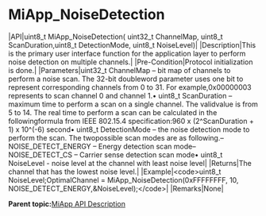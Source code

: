 # MiApp\_NoiseDetection

|API|uint8\_t MiApp\_NoiseDetection\( uint32\_t ChannelMap, uint8\_t ScanDuration,uint8\_t DetectionMode, uint8\_t NoiseLevel\)|
|Description|This is the primary user interface function for the application layer to perform noise detection on multiple channels.|
|Pre-Condition|Protocol initialization is done.|
|Parameters|uint32\_t ChannelMap – bit map of channels to perform a noise scan. The 32-bit doubleword parameter uses one bit to represent corresponding channels from 0 to 31. For example,0x00000003 represents to scan channel 0 and channel 1.• uint8\_t ScanDuration – maximum time to perform a scan on a single channel. The validvalue is from 5 to 14. The real time to perform a scan can be calculated in the followingformula from IEEE 802.15.4 specification:960 x \(2^ScanDuration + 1\) x 10^\(-6\) second• uint8\_t DetectionMode – the noise detection mode to perform the scan. The twopossible scan modes are as following.– NOISE\_DETECT\_ENERGY – Energy detection scan mode– NOISE\_DETECT\_CS – Carrier sense detection scan mode• uint8\_t NoiseLevel - noise level at the channel with least noise level|
|Returns|The channel that has the lowest noise level.|
|Example|<code\>uint8\_t NoiseLevel;OptimalChannel = MiApp\_NoiseDetection\(0xFFFFFFFF, 10, NOISE\_DETECT\_ENERGY,&NoiseLevel\);</code\>|
|Remarks|None|

**Parent topic:**[MiApp API Description](GUID-A47B6424-A497-498C-8B1E-044F12F201A6.md)

